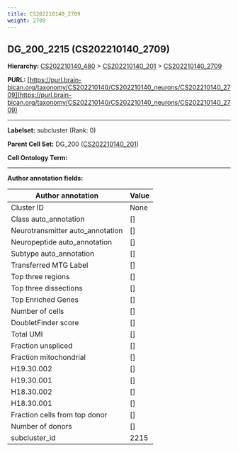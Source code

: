 ```yaml
---
title: CS202210140_2709
weight: 2709
---
```

## DG_200_2215 (CS202210140_2709)
<b>Hierarchy: </b>
[CS202210140_480](../CS202210140_480) >
[CS202210140_201](../CS202210140_201) >
[CS202210140_2709](../CS202210140_2709)

**PURL:** [https://purl.brain-bican.org/taxonomy/CS202210140/CS202210140_neurons/CS202210140_2709](https://purl.brain-bican.org/taxonomy/CS202210140/CS202210140_neurons/CS202210140_2709)

---


**Labelset:** subcluster (Rank: 0)

**Parent Cell Set:** DG_200 ([CS202210140_201](../CS202210140_201))



**Cell Ontology Term:** 

[MARKER GENES.]: #


---

[TRANSFERRED ANNOTATIONS.]: #


[AUTHOR ANNOTATION FIELDS.]: #


**Author annotation fields:**

| Author annotation | Value |
|-------------------|-------|
|Cluster ID|None|
|Class auto_annotation|[]|
|Neurotransmitter auto_annotation|[]|
|Neuropeptide auto_annotation|[]|
|Subtype auto_annotation|[]|
|Transferred MTG Label|[]|
|Top three regions|[]|
|Top three dissections|[]|
|Top Enriched Genes|[]|
|Number of cells|[]|
|DoubletFinder score|[]|
|Total UMI|[]|
|Fraction unspliced|[]|
|Fraction mitochondrial|[]|
|H19.30.002|[]|
|H19.30.001|[]|
|H18.30.002|[]|
|H18.30.001|[]|
|Fraction cells from top donor|[]|
|Number of donors|[]|
|subcluster_id|2215|
